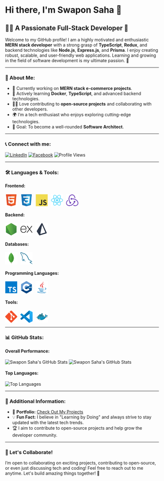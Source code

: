 # Hi there, I'm Swapon Saha 👋

## 🧑‍💻 A Passionate Full-Stack Developer 🚀

Welcome to my GitHub profile! I am a highly motivated and enthusiastic **MERN stack developer** with a strong grasp of **TypeScript**, **Redux**, and backend technologies like **Node.js**, **Express.js**, and **Prisma**. I enjoy creating robust, scalable, and user-friendly web applications. Learning and growing in the field of software development is my ultimate passion. 🌟

---

### 🌟 About Me:
- 🔭 Currently working on **MERN stack e-commerce projects**.
- 🌱 Actively learning **Docker**, **TypeScript**, and advanced backend technologies.
- 🧑‍🏫 Love contributing to **open-source projects** and collaborating with other developers.
- 🌍 I’m a tech enthusiast who enjoys exploring cutting-edge technologies.
- 🎯 Goal: To become a well-rounded **Software Architect**.

---

### 📞 Connect with me:

[![LinkedIn](https://img.shields.io/badge/LinkedIn-Connect-blue?logo=linkedin&logoColor=white)](https://www.linkedin.com/in/cseswapon)
[![Facebook](https://img.shields.io/badge/Facebook-Follow-blue?logo=facebook&logoColor=white)](https://web.facebook.com/cseswapon)
![Profile Views](https://komarev.com/ghpvc/?username=cseswapon&label=Profile%20Views&color=0e75b6&style=flat)

---

### 🛠️ Languages & Tools:

#### Frontend:
<div style="display: flex; align-items: center; gap: 10px;">
  <img src="https://raw.githubusercontent.com/devicons/devicon/master/icons/html5/html5-original.svg" alt="HTML5" width="40" height="40" />
  <img src="https://raw.githubusercontent.com/devicons/devicon/master/icons/css3/css3-original.svg" alt="CSS3" width="40" height="40" />
  <img src="https://raw.githubusercontent.com/devicons/devicon/master/icons/javascript/javascript-original.svg" alt="JavaScript" width="40" height="40" />
  <img src="https://raw.githubusercontent.com/devicons/devicon/master/icons/react/react-original.svg" alt="React" width="40" height="40" />
  <img src="https://raw.githubusercontent.com/devicons/devicon/master/icons/redux/redux-original.svg" alt="Redux" width="40" height="40" />
</div>

#### Backend:
<div style="display: flex; align-items: center; gap: 10px;">
  <img src="https://raw.githubusercontent.com/devicons/devicon/master/icons/nodejs/nodejs-original.svg" alt="Node.js" width="40" height="40" />
  <img src="https://raw.githubusercontent.com/devicons/devicon/master/icons/express/express-original.svg" alt="Express.js" width="40" height="40" />
  <img src="https://raw.githubusercontent.com/devicons/devicon/master/icons/prisma/prisma-original.svg" alt="Prisma" width="40" height="40" />
</div>

#### Databases:
<div style="display: flex; align-items: center; gap: 10px;">
  <img src="https://raw.githubusercontent.com/devicons/devicon/master/icons/mongodb/mongodb-original.svg" alt="MongoDB" width="40" height="40" />
  <img src="https://raw.githubusercontent.com/devicons/devicon/master/icons/mysql/mysql-original.svg" alt="MySQL" width="40" height="40" />
</div>

#### Programming Languages:
<div style="display: flex; align-items: center; gap: 10px;">
  <img src="https://raw.githubusercontent.com/devicons/devicon/master/icons/typescript/typescript-original.svg" alt="TypeScript" width="40" height="40" />
  <img src="https://raw.githubusercontent.com/devicons/devicon/master/icons/cplusplus/cplusplus-original.svg" alt="C++" width="40" height="40" />
  <img src="https://raw.githubusercontent.com/devicons/devicon/master/icons/java/java-original.svg" alt="Java" width="40" height="40" />
</div>

#### Tools:
<div style="display: flex; align-items: center; gap: 10px;">
  <img src="https://raw.githubusercontent.com/devicons/devicon/master/icons/git/git-original.svg" alt="Git" width="40" height="40" />
  <img src="https://raw.githubusercontent.com/devicons/devicon/master/icons/vscode/vscode-original.svg" alt="VS Code" width="40" height="40" />
  <img src="https://raw.githubusercontent.com/devicons/devicon/master/icons/docker/docker-original.svg" alt="Docker" width="40" height="40" />
</div>

---

### 📊 GitHub Stats:

#### Overall Performance:
![Swapon Saha's GitHub Stats]([https://github-readme-stats.vercel.app/api?username=cseswapon&show_icons=true&theme=dark&count_private=true](https://github-readme-stats-anuraghazra1.vercel.app/api?username=cseswapon&show_icons=true&theme=dark&count_private=true))
![Swapon Saha's GitHub Stats](https://github-readme-stats.vercel.app/api?username=cseswapon&show_icons=true&theme=dark&count_private=true)

#### Top Languages:
![Top Languages](https://github-readme-stats.vercel.app/api/top-langs/?username=cseswapon&layout=compact&theme=dark)

---

### 🌟 Additional Information:
- 📝 **Portfolio:** [Check Out My Projects](https://github.com/cseswapon?tab=repositories)
- 💡 **Fun Fact:** I believe in "Learning by Doing" and always strive to stay updated with the latest tech trends.
- 🏆 I aim to contribute to open-source projects and help grow the developer community.

---

### 💬 Let's Collaborate!
I’m open to collaborating on exciting projects, contributing to open-source, or even just discussing tech and coding! Feel free to reach out to me anytime. Let's build amazing things together! 🚀
